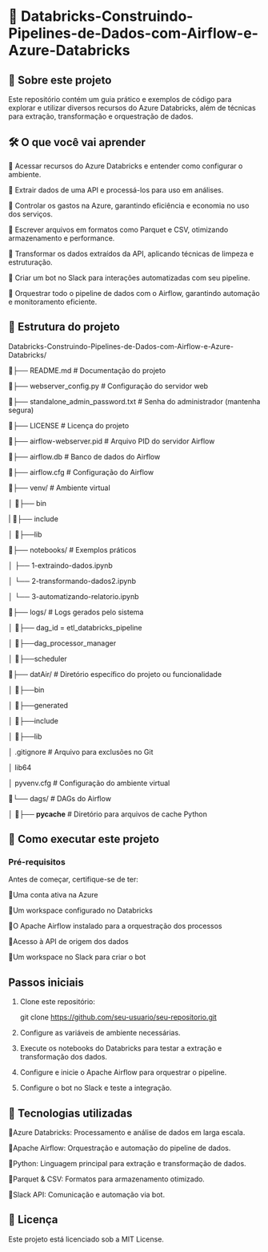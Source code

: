  # 🚀 Databricks-Construindo-Pipelines-de-Dados-com-Airflow-e-Azure-Databricks


 ## 📌 Sobre este projeto

Este repositório contém um guia prático e exemplos de código para explorar e utilizar diversos recursos do Azure Databricks, além de técnicas para extração, transformação e orquestração de dados.



## 🛠️ O que você vai aprender

🔹 Acessar recursos do Azure Databricks e entender como configurar o ambiente.

🔹 Extrair dados de uma API e processá-los para uso em análises.

🔹 Controlar os gastos na Azure, garantindo eficiência e economia no uso dos serviços.

🔹 Escrever arquivos em formatos como Parquet e CSV, otimizando armazenamento e performance.

🔹 Transformar os dados extraídos da API, aplicando técnicas de limpeza e estruturação.

🔹 Criar um bot no Slack para interações automatizadas com seu pipeline.

🔹 Orquestrar todo o pipeline de dados com o Airflow, garantindo automação e monitoramento eficiente.



## 📂 Estrutura do projeto

Databricks-Construindo-Pipelines-de-Dados-com-Airflow-e-Azure-Databricks/


📜├── README.md            # Documentação do projeto

📜├── webserver_config.py  # Configuração do servidor web

📜├── standalone_admin_password.txt  # Senha do administrador (mantenha segura)

📜├── LICENSE              # Licença do projeto

📜├── airflow-webserver.pid # Arquivo PID do servidor Airflow

📜├── airflow.db           # Banco de dados do Airflow

📜├── airflow.cfg          # Configuração do Airflow

📂├── venv/                # Ambiente virtual

│   📂├── bin

|   📂├── include

│   📂├──lib

📂├── notebooks/           # Exemplos práticos

│   ├── 1-extraindo-dados.ipynb

│   └── 2-transformando-dados2.ipynb

│   └── 3-automatizando-relatorio.ipynb

📂├── logs/                # Logs gerados pelo sistema         
                                                                           
│   📂├── dag_id = etl_databricks_pipeline

│   📂├──dag_processor_manager

│   📂├──scheduler

📂├── datAir/              # Diretório específico do projeto ou funcionalidade

│   📂├──bin

│   📂├──generated

│   📂├──include

│   📂├──lib

│   .gitignore              # Arquivo para exclusões no Git

│   lib64

│   pyvenv.cfg              # Configuração do ambiente virtual

📂└── dags/                # DAGs do Airflow

│   📂├── __pycache__      # Diretório para arquivos de cache Python



## 🚀 Como executar este projeto

### Pré-requisitos

Antes de começar, certifique-se de ter:

🔹Uma conta ativa na Azure

🔹Um workspace configurado no Databricks

🔹O Apache Airflow instalado para a orquestração dos processos

🔹Acesso à API de origem dos dados

🔹Um workspace no Slack para criar o bot



## Passos iniciais

1. Clone este repositório:

   git clone https://github.com/seu-usuario/seu-repositorio.git

3. Configure as variáveis de ambiente necessárias.

4. Execute os notebooks do Databricks para testar a extração e transformação dos dados.

5. Configure e inicie o Apache Airflow para orquestrar o pipeline.

6. Configure o bot no Slack e teste a integração.


## 📌 Tecnologias utilizadas

🔹Azure Databricks: Processamento e análise de dados em larga escala.

🔹Apache Airflow: Orquestração e automação do pipeline de dados.

🔹Python: Linguagem principal para extração e transformação de dados.

🔹Parquet & CSV: Formatos para armazenamento otimizado.

🔹Slack API: Comunicação e automação via bot.



## 📄 Licença

Este projeto está licenciado sob a MIT License.
